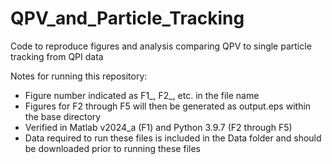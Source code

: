 # QPV_and_Particle_Tracking
Code to reproduce figures and analysis comparing QPV to single particle tracking from QPI data

Notes for running this repository:
- Figure number indicated as F1_, F2_, etc. in the file name
- Figures for F2 through F5 will then be generated as output.eps within the base directory
- Verified in Matlab v2024_a (F1) and Python 3.9.7 (F2 through F5)
- Data required to run these files is included in the Data folder and should be downloaded prior to running these files
